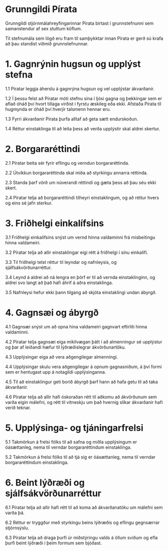 # Grunngildi Pírata
Grunngildi stjórnmálahreyfingarinnar Pírata birtast í grunnstefnunni sem samanstendur af sex stuttum köflum.

Til stefnumála sem lögð eru fram til samþykktar innan Pírata er gerð sú krafa að þau standist viðmið grunnstefnunnar.


# 1. Gagnrýnin hugsun og upplýst stefna
1.1 Píratar leggja áherslu á gagnrýna hugsun og vel upplýstar ákvarðanir.

1.2 Í þessu felst að Píratar móti stefnu sína í ljósi gagna og þekkingar sem er aflað óháð því hvort tillaga virðist í fyrstu æskileg eða ekki. Afstaða Pírata til hugmynda er óháð því hverjir talsmenn hennar eru.

1.3 Fyrri ákvarðanir Pírata þurfa alltaf að geta sætt endurskoðun.

1.4 Réttur einstaklinga til að leita þess að verða upplýstir skal aldrei skertur.

# 2. Borgararéttindi
2.1 Píratar beita sér fyrir eflingu og verndun borgararéttinda.

2.2 Útvíkkun borgararéttinda skal miða að styrkingu annarra réttinda.

2.3 Standa þarf vörð um núverandi réttindi og gæta þess að þau séu ekki skert.

2.4 Píratar telja að borgararéttindi tilheyri einstaklingum, og að réttur hvers og eins sé jafn sterkur.

# 3. Friðhelgi einkalífsins
3.1 Friðhelgi einkalífsins snýst um vernd hinna valdaminni frá misbeitingu hinna valdameiri.

3.2 Píratar telja að allir einstaklingar eigi rétt á friðhelgi í sínu einkalífi.

3.3 Til friðhelgi telst réttur til leyndar og nafnleysis, og sjálfsákvörðunarréttur.

3.4 Leynd á aldrei að ná lengra en þörf er til að vernda einstaklinginn, og aldrei svo langt að það hafi áhrif á aðra einstaklinga.

3.5 Nafnleysi hefur ekki þann tilgang að skjóta einstaklingi undan ábyrgð.

# 4. Gagnsæi og ábyrgð
4.1 Gagnsæi snýst um að opna hina valdameiri gagnvart eftirliti hinna valdaminni.

4.2 Píratar telja gagnsæi eiga mikilvægan þátt í að almenningur sé upplýstur og þar af leiðandi hæfur til lýðræðislegrar ákvörðunartöku.

4.3 Upplýsingar eiga að vera aðgengilegar almenningi.

4.4 Upplýsingar skulu vera aðgengilegar á opnum gagnasniðum, á því formi sem er hentugast upp á notagildi upplýsinganna.

4.5 Til að einstaklingur geti borið ábyrgð þarf hann að hafa getu til að taka ákvarðanir.

4.6 Píratar telja að allir hafi óskoraðan rétt til aðkomu að ákvörðunum sem varða eigin málefni, og rétt til vitneskju um það hvernig slíkar ákvarðanir hafi verið teknar.

# 5. Upplýsinga- og tjáningarfrelsi
5.1 Takmörkun á frelsi fólks til að safna og miðla upplýsingum er óásættanleg, nema til verndar borgararéttindum einstaklinga.

5.2 Takmörkun á frelsi fólks til að tjá sig er óásættanleg, nema til verndar borgararéttindum einstaklinga.

# 6. Beint lýðræði og sjálfsákvörðunarréttur
6.1 Píratar telja að allir hafi rétt til að koma að ákvarðanatöku um málefni sem varða þá.

6.2 Réttur er tryggður með styrkingu beins lýðræðis og eflingu gegnsærrar stjórnsýslu.

6.3 Píratar telja að draga þurfi úr miðstýringu valds á öllum sviðum og efla þurfi beint lýðræði í þeim formum sem bjóðast.

